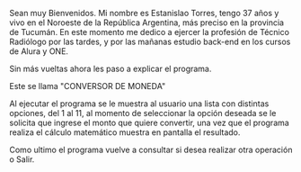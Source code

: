Sean muy Bienvenidos. Mi nombre es Estanislao Torres, 
tengo 37 años y vivo en el Noroeste de la República Argentina, 
más preciso en la provincia de Tucumán.
En este momento me dedico a ejercer la profesión de Técnico Radiólogo 
por las tardes, y por las mañanas estudio back-end en los cursos de Alura y ONE.

Sin más vueltas ahora les paso a explicar el programa.

Este se llama "CONVERSOR DE MONEDA"

Al ejecutar el programa se le muestra al usuario una lista con distintas opciones,
del 1 al 11, al momento de seleccionar la opción deseada se le solicita que 
ingrese el monto que quiere convertir, una vez que el programa realiza el cálculo 
matemático muestra en pantalla el resultado.

Como ultimo el programa vuelve a consultar si desea realizar otra operación o Salir.
